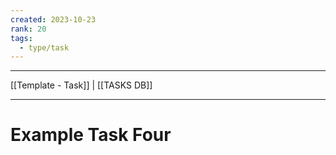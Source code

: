 ```yaml
---
created: 2023-10-23
rank: 20
tags:
  - type/task
---
```

---

[[Template - Task]] | [[TASKS DB]]

---
# Example Task Four